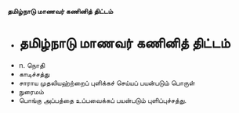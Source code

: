 **தமிழ்நாடு மாணவர் கணினித் திட்டம்**
- # தமிழ்நாடு மாணவர் கணினித் திட்டம்
- n. நொதி
- காடிச்சத்து
- சாராய முதலியஹ்ற்றைப் புளிக்கச் செய்யப் பயன்படும் பொருள்
- நுரைமம்
- பொங்கு அப்பத்தை உப்பவைக்கப் பயன்படும் புளிப்புச்சத்து.

